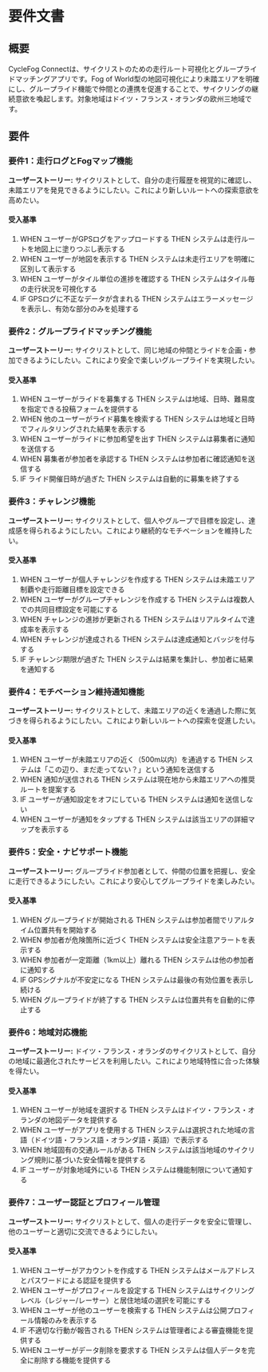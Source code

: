 # 要件文書

## 概要

CycleFog Connectは、サイクリストのための走行ルート可視化とグループライドマッチングアプリです。Fog of World型の地図可視化により未踏エリアを明確にし、グループライド機能で仲間との連携を促進することで、サイクリングの継続意欲を喚起します。対象地域はドイツ・フランス・オランダの欧州三地域です。

## 要件

### 要件1：走行ログとFogマップ機能

**ユーザーストーリー:** サイクリストとして、自分の走行履歴を視覚的に確認し、未踏エリアを発見できるようにしたい。これにより新しいルートへの探索意欲を高めたい。

#### 受入基準

1. WHEN ユーザーがGPSログをアップロードする THEN システムは走行ルートを地図上に塗りつぶし表示する
2. WHEN ユーザーが地図を表示する THEN システムは未走行エリアを明確に区別して表示する
3. WHEN ユーザーがタイル単位の進捗を確認する THEN システムはタイル毎の走行状況を可視化する
4. IF GPSログに不正なデータが含まれる THEN システムはエラーメッセージを表示し、有効な部分のみを処理する

### 要件2：グループライドマッチング機能

**ユーザーストーリー:** サイクリストとして、同じ地域の仲間とライドを企画・参加できるようにしたい。これにより安全で楽しいグループライドを実現したい。

#### 受入基準

1. WHEN ユーザーがライドを募集する THEN システムは地域、日時、難易度を指定できる投稿フォームを提供する
2. WHEN 他のユーザーがライド募集を検索する THEN システムは地域と日時でフィルタリングされた結果を表示する
3. WHEN ユーザーがライドに参加希望を出す THEN システムは募集者に通知を送信する
4. WHEN 募集者が参加者を承認する THEN システムは参加者に確認通知を送信する
5. IF ライド開催日時が過ぎた THEN システムは自動的に募集を終了する

### 要件3：チャレンジ機能

**ユーザーストーリー:** サイクリストとして、個人やグループで目標を設定し、達成感を得られるようにしたい。これにより継続的なモチベーションを維持したい。

#### 受入基準

1. WHEN ユーザーが個人チャレンジを作成する THEN システムは未踏エリア制覇や走行距離目標を設定できる
2. WHEN ユーザーがグループチャレンジを作成する THEN システムは複数人での共同目標設定を可能にする
3. WHEN チャレンジの進捗が更新される THEN システムはリアルタイムで達成率を表示する
4. WHEN チャレンジが達成される THEN システムは達成通知とバッジを付与する
5. IF チャレンジ期限が過ぎた THEN システムは結果を集計し、参加者に結果を通知する

### 要件4：モチベーション維持通知機能

**ユーザーストーリー:** サイクリストとして、未踏エリアの近くを通過した際に気づきを得られるようにしたい。これにより新しいルートへの探索を促進したい。

#### 受入基準

1. WHEN ユーザーが未踏エリアの近く（500m以内）を通過する THEN システムは「この辺り、まだ走ってない？」という通知を送信する
2. WHEN 通知が送信される THEN システムは現在地から未踏エリアへの推奨ルートを提案する
3. IF ユーザーが通知設定をオフにしている THEN システムは通知を送信しない
4. WHEN ユーザーが通知をタップする THEN システムは該当エリアの詳細マップを表示する

### 要件5：安全・ナビサポート機能

**ユーザーストーリー:** グループライド参加者として、仲間の位置を把握し、安全に走行できるようにしたい。これにより安心してグループライドを楽しみたい。

#### 受入基準

1. WHEN グループライドが開始される THEN システムは参加者間でリアルタイム位置共有を開始する
2. WHEN 参加者が危険箇所に近づく THEN システムは安全注意アラートを表示する
3. WHEN 参加者が一定距離（1km以上）離れる THEN システムは他の参加者に通知する
4. IF GPSシグナルが不安定になる THEN システムは最後の有効位置を表示し続ける
5. WHEN グループライドが終了する THEN システムは位置共有を自動的に停止する

### 要件6：地域対応機能

**ユーザーストーリー:** ドイツ・フランス・オランダのサイクリストとして、自分の地域に最適化されたサービスを利用したい。これにより地域特性に合った体験を得たい。

#### 受入基準

1. WHEN ユーザーが地域を選択する THEN システムはドイツ・フランス・オランダの地図データを提供する
2. WHEN ユーザーがアプリを使用する THEN システムは選択された地域の言語（ドイツ語・フランス語・オランダ語・英語）で表示する
3. WHEN 地域固有の交通ルールがある THEN システムは該当地域のサイクリング規則に基づいた安全情報を提供する
4. IF ユーザーが対象地域外にいる THEN システムは機能制限について通知する

### 要件7：ユーザー認証とプロフィール管理

**ユーザーストーリー:** サイクリストとして、個人の走行データを安全に管理し、他のユーザーと適切に交流できるようにしたい。

#### 受入基準

1. WHEN ユーザーがアカウントを作成する THEN システムはメールアドレスとパスワードによる認証を提供する
2. WHEN ユーザーがプロフィールを設定する THEN システムはサイクリングレベル（レジャー/レーサー）と居住地域の選択を可能にする
3. WHEN ユーザーが他のユーザーを検索する THEN システムは公開プロフィール情報のみを表示する
4. IF 不適切な行動が報告される THEN システムは管理者による審査機能を提供する
5. WHEN ユーザーがデータ削除を要求する THEN システムは個人データを完全に削除する機能を提供する